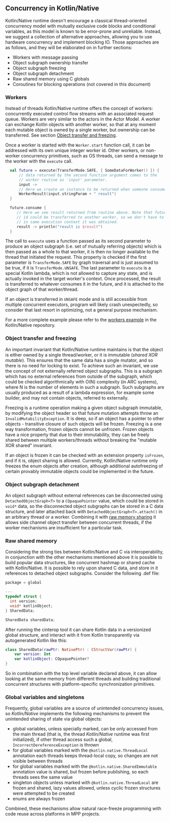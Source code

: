 ## Concurrency in Kotlin/Native

  Kotlin/Native runtime doesn't encourage a classical thread-oriented concurrency
 model with mutually exclusive code blocks and conditional variables, as this model is
 known to be error-prone and unreliable. Instead, we suggest a collection of
 alternative approaches, allowing you to use hardware concurrency and implement blocking IO.
 Those approaches are as follows, and they will be elaborated on in further sections:
   * Workers with message passing
   * Object subgraph ownership transfer
   * Object subgraph freezing
   * Object subgraph detachment
   * Raw shared memory using C globals
   * Coroutines for blocking operations (not covered in this document)

### Workers

  Instead of threads Kotlin/Native runtime offers the concept of workers: concurrently executed
 control flow streams with an associated request queue. Workers are very similar to the actors
 in the Actor Model. A worker can exchange Kotlin objects with another worker, so that at any moment
 each mutable object is owned by a single worker, but ownership can be transferred.
 See section [Object transfer and freezing](#transfer).

  Once a worker is started with the `Worker.start` function call, it can be addressed with its own unique integer
 worker id. Other workers, or non-worker concurrency primitives, such as OS threads, can send a message
 to the worker with the `execute` call.
 
<div class="sample" markdown="1" theme="idea" data-highlight-only>
  
 ```kotlin
   val future = execute(TransferMode.SAFE, { SomeDataForWorker() }) {
       // data returned by the second function argument comes to the
       // worker routine as 'input' parameter.
       input ->
       // Here we create an instance to be returned when someone consumes result future.
       WorkerResult(input.stringParam + " result")
   }

   future.consume {
      // Here we see result returned from routine above. Note that future object or
      // id could be transferred to another worker, so we don't have to consume future
      // in same execution context it was obtained.
      result -> println("result is $result")
   }
```

</div>

 The call to `execute` uses a function passed as its second parameter to produce an object subgraph
 (i.e. set of mutually referring objects) which is then passed as a whole to that worker, it is then no longer
 available to the thread that initiated the request. This property is checked if the first parameter
 is `TransferMode.SAFE` by graph traversal and is just assumed to be true, if it is `TransferMode.UNSAFE`.
 The last parameter to `execute` is a special Kotlin lambda, which is not allowed to capture any state,
 and is actually invoked in the target worker's context. Once processed, the result is transferred to whatever consumes
 it in the future, and it is attached to the object graph of that worker/thread.

  If an object is transferred in `UNSAFE` mode and is still accessible from multiple concurrent executors,
 program will likely crash unexpectedly, so consider that last resort in optimizing, not a general purpose
 mechanism.

  For a more complete example please refer to the [workers example](https://github.com/JetBrains/kotlin-native/tree/master/samples/workers)
 in the Kotlin/Native repository.

<a name="transfer"></a>
### Object transfer and freezing

   An important invariant that Kotlin/Native runtime maintains is that the object is either owned by a single
  thread/worker, or it is immutable (_shared XOR mutable_). This ensures that the same data has a single mutator, and so there is no need for locking to exist. To achieve such an invariant, we use the concept of not externally referred object subgraphs.
  This is a subgraph which has no external references from outside of the subgraph, which could be checked
  algorithmically with O(N) complexity (in ARC systems), where N is the number of elements in such a subgraph.
  Such subgraphs are usually produced as a result of a lambda expression, for example some builder, and may not
  contain objects, referred to externally.

   Freezing is a runtime operation making a given object subgraph immutable, by modifying the object header
  so that future mutation attempts throw an `InvalidMutabilityException`. It is deep, so
  if an object has a pointer to other objects - transitive closure of such objects will be frozen.
  Freezing is a one way transformation, frozen objects cannot be unfrozen. Frozen objects have a nice
  property that due to their immutability, they can be freely shared between multiple workers/threads
  without breaking the "mutable XOR shared" invariant.

   If an object is frozen it can be checked with an extension property `isFrozen`, and if it is, object sharing
 is allowed. Currently, Kotlin/Native runtime only freezes the enum objects after creation, although additional
 autofreezing of certain provably immutable objects could be implemented in the future.

<a name="detach"></a>
### Object subgraph detachment

   An object subgraph without external references can be disconnected using `DetachedObjectGraph<T>` to
  a `COpaquePointer` value, which could be stored in `void*` data, so the disconnected object subgraphs
  can be stored in a C data structure, and later attached back with `DetachedObjectGraph<T>.attach()` in an arbitrary thread
  or a worker. Combining it with [raw memory sharing](#shared) it allows side channel object transfer between
  concurrent threads, if the worker mechanisms are insufficient for a particular task.


<a name="shared"></a>
### Raw shared memory

  Considering the strong ties between Kotlin/Native and C via interoperability, in conjunction with the other mechanisms
 mentioned above it is possible to build popular data structures, like concurrent hashmap or shared cache with
 Kotlin/Native. It is possible to rely upon shared C data, and store in it references to detached object subgraphs.
 Consider the following .def file:
 
<div class="sample" markdown="1" theme="idea" mode="c">

```c
package = global

---
typedef struct {
  int version;
  void* kotlinObject;
} SharedData;

SharedData sharedData;
```

</div>

After running the cinterop tool it can share Kotlin data in a versionized global structure,
and interact with it from Kotlin transparently via autogenerated Kotlin like this:

<div class="sample" markdown="1" theme="idea" data-highlight-only>

```kotlin
class SharedData(rawPtr: NativePtr) : CStructVar(rawPtr) {
    var version: Int
    var kotlinObject: COpaquePointer?
}
```

</div>

So in combination with the top level variable declared above, it can allow looking at the same memory from different
threads and building traditional concurrent structures with platform-specific synchronization primitives.

<a name="top_level"></a>
### Global variables and singletons

  Frequently, global variables are a source of unintended concurrency issues, so _Kotlin/Native_ implements
the following mechanisms to prevent the unintended sharing of state via global objects:

   * global variables, unless specially marked, can be only accessed from the main thread (that is, the thread
   _Kotlin/Native_ runtime was first initialized), if other thread access such a global, `IncorrectDereferenceException` is thrown
   * for global variables marked with the `@kotlin.native.ThreadLocal` annotation each threads keeps thread-local copy,
   so changes are not visible between threads
   * for global variables marked with the `@kotlin.native.SharedImmutable` annotation value is shared, but frozen
   before publishing, so each threads sees the same value
   * singleton objects unless marked with `@kotlin.native.ThreadLocal` are frozen and shared, lazy values allowed,
   unless cyclic frozen structures were attempted to be created
   * enums are always frozen

 Combined, these mechanisms allow natural race-freeze programming with code reuse across platforms in MPP projects.
